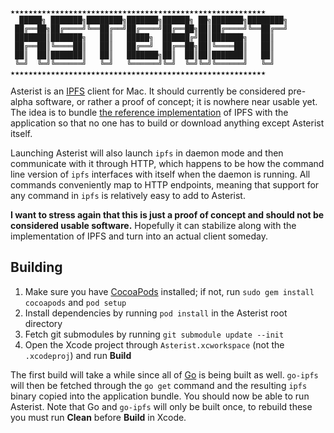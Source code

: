     ★★★★★★★★★★★★★★★★★★★★★★★★★★★★★★★★★★★★★★★★★★★★★★★★★★★★★★★★★
      █████╗ ███████╗████████╗███████╗██████╗ ██╗███████╗████████╗
     ██╔══██╗██╔════╝╚══██╔══╝██╔════╝██╔══██╗██║██╔════╝╚══██╔══╝
     ███████║███████╗   ██║   █████╗  ██████╔╝██║███████╗   ██║
     ██╔══██║╚════██║   ██║   ██╔══╝  ██╔══██╗██║╚════██║   ██║
     ██║  ██║███████║   ██║   ███████╗██║  ██║██║███████║   ██║
     ╚═╝  ╚═╝╚══════╝   ╚═╝   ╚══════╝╚═╝  ╚═╝╚═╝╚══════╝   ╚═╝
    ★★★★★★★★★★★★★★★★★★★★★★★★★★★★★★★★★★★★★★★★★★★★★★★★★★★★★★★★★
    
Asterist is an [IPFS](https://github.com/jbenet/ipfs) client for Mac. It should currently be considered pre-alpha software, or rather a proof of concept; it is nowhere near usable yet. The idea is to bundle [the reference implementation](https://github.com/jbenet/go-ipfs) of IPFS with the application so that no one has to build or download anything except Asterist itself.

Launching Asterist will also launch `ipfs` in daemon mode and then communicate with it through HTTP, which happens to be how the command line version of `ipfs` interfaces with itself when the daemon is running. All commands conveniently map to HTTP endpoints, meaning that support for any command in `ipfs` is relatively easy to add to Asterist.

**I want to stress again that this is just a proof of concept and should not be considered usable software.** Hopefully it can stabilize along with the implementation of IPFS and turn into an actual client someday.

Building
--------
1. Make sure you have [CocoaPods](http://cocoapods.org/) installed; if not, run `sudo gem install cocoapods` and `pod setup`
2. Install dependencies by running `pod install` in the Asterist root directory
3. Fetch git submodules by running `git submodule update --init`
4. Open the Xcode project through `Asterist.xcworkspace` (not the `.xcodeproj`) and run **Build**

The first build will take a while since all of [Go](http://golang.org/) is being built as well. `go-ipfs` will then be fetched through the `go get` command and the resulting `ipfs` binary copied into the application bundle. You should now be able to run Asterist. Note that Go and `go-ipfs` will only be built once, to rebuild these you must run **Clean** before **Build** in Xcode.
